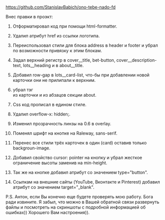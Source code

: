 https://github.com/StanislavBabich/ono-tebe-nado-fd

  Внес правки в проэкт:

1. Отформатировал код при помощи html-formatter.

2. Удалил атрибут href из ссылки логотипа.

3. Переиспользовал стили для блока address в header и footer и убрал по возможности привязку к этим блокам.

4. Задал верхний регистр в cover__title, bet-button, cover__description-text, lots__heading и в about__title.

5. Добавил row-gap в lots__card-list, что-бы при добавлении новой карточки они не прилипали к верхним.

6. убрал тэг <br> из карточки и из абзацов секции about.

7. Css код прописал в едином стиле.

8. Удалил overflow-x: hidden;.

9. Изменил прозрачность линзы на 0.6 в overlay.

10. Поменял шрифт на кнопке на Raleway, sans-serif.

11. Перенес все стили трёх карточек в один (card) оставив только backgroun-image.

12. Добавил свойство cursor: pointer на кнопку и убрал жесткое ограничение высоты заменив на min-height.

13. Так же на кнопке добавил атрибут со значением type="button".

14. Ссылкам на внешние сайты (YouTube, Вконтакте и Pinterest) добавил атрибут со значением target="_blank".


P.S.   Антон, если Вы конечно еще будете проверять мою работу. Бога ради извините. Я забыл, что можно в Вашей обратной связи развернуть файлы и посмотреть на скриншоты с подробной информацией об ошибках)) Хорошего Вам настроения)).